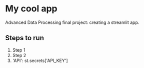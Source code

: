 # My cool app

Advanced Data Processing final project: creating a streamlit app.

## Steps to run

1. Step  1
2. Step 2
3. 'API': st.secrets['API_KEY']

